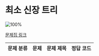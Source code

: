 # 최소 신장 트리

![100%](https://progress-bar.dev/0/?scale=0&title=progress&width=500&color=babaca&suffix=/0)

[문제집 링크](https://www.acmicpc.net/workbook/view/9907)

| 문제 분류 | 문제 | 문제 제목 | 정답 코드 |
| :--: | :--: | :--: | :--: |
